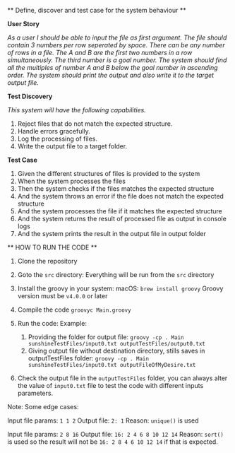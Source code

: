** Define, discover and test case for the system behaviour **

**User Story**

_As a user I should be able to input the file as first argument.
The file should contain 3 numbers per row seperated by space.
There can be any number of rows in a file.
The A and B are the first two numbers in a row simultaneously.
The third number is a goal number.
The system should find all the multiples of number A and B below the goal number in ascending order.
The system should print the output and also write it to the target output file._

**Test Discovery**

_This system will have the following capabilities._

1. Reject files that do not match the expected structure.
2. Handle errors gracefully.
3. Log the processing of files.
4. Write the output file to a target folder.

**Test Case**

1. Given the different structures of files is provided to the system
2. When the system processes the files
3. Then the system checks if the files matches the expected structure
4. And the system throws an error if the file does not match the expected structure
5. And the system processes the file if it matches the expected structure
6. And the system returns the result of processed file as output in console logs
7. And the system prints the result in the output file in output folder

** HOW TO RUN THE CODE **

1. Clone the repository

2. Goto the `src` directory:
   Everything will be run from the `src` directory

3. Install the groovy in your system:
   macOS: `brew install groovy`
   Groovy version must be `v4.0.0` or later 

4. Compile the code
   `groovyc Main.groovy`

5. Run the code:
   Example:
   1. Providing the folder for output file:
      `groovy -cp . Main sunshineTestFiles/input0.txt outputTestFiles/output0.txt`
   2. Giving output file without destination directory, stills saves in outputTestFiles folder:
      `groovy -cp . Main sunshineTestFiles/input0.txt outputFileOfMyDesire.txt`

6. Check the output file in the `outputTestFiles` folder, you can always alter the value of `input0.txt`
   file to test the code with different inputs parameters.

Note: Some edge cases:

Input file params:  `1 1 2`
Output file: `2: 1` Reason: `unique()` is used

Input file params: `2 8 16`
Output file: `16: 2 4 6 8 10 12 14` Reason: `sort()` is used so the result will not be `16: 2 8 4 6 10 12 14` if that is expected.



